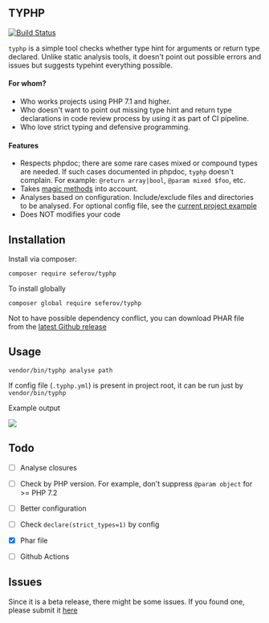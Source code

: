 ## TYPHP

[![Build Status](https://travis-ci.com/seferov/typhp.svg?branch=master)](https://travis-ci.com/seferov/typhp)

`typhp` is a simple tool checks whether type hint for arguments or return type declared.
Unlike static analysis tools, it doesn't point out possible errors and issues
but suggests typehint everything possible.

#### For whom?
- Who works projects using PHP 7.1 and higher. 
- Who doesn't want to point out missing type hint and return type declarations in code review process
by using it as part of CI pipeline.
- Who love strict typing and defensive programming.

#### Features

- Respects phpdoc; there are some rare cases mixed or compound types are needed.
If such cases documented in phpdoc, `typhp` doesn't complain. For example: `@return array|bool`, `@param mixed $foo`, etc.
- Takes [magic methods](https://www.php.net/manual/en/language.oop5.magic.php) into account.
- Analyses based on configuration. Include/exclude files and directories to be analysed.
For optional config file, see the [current project example](https://github.com/seferov/typhp/blob/master/.typhp.yml)
- Does NOT modifies your code

## Installation

Install via composer:

`
composer require seferov/typhp
`

To install globally

`
composer global require seferov/typhp
`

Not to have possible dependency conflict, you can download PHAR file from the [latest Github release](https://github.com/seferov/typhp/releases/latest)

## Usage

`
vendor/bin/typhp analyse path
`

If config file (`.typhp.yml`) is present in project root, it can be run
just by `vendor/bin/typhp`

Example output

<img src="example.png" />

## Todo

- [ ] Analyse closures

- [ ] Check by PHP version. For example, don't suppress `@param object` for >= PHP 7.2

- [ ] Better configuration
 
- [ ] Check `declare(strict_types=1)` by config

- [x] Phar file

- [ ] Github Actions


## Issues

Since it is a beta release, there might be some issues. If you found one, please submit it [here](https://github.com/seferov/typhp/issues/new)
